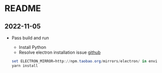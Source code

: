 # README

## 2022-11-05

- Pass build and run

  - Install Python
  - Resolve electron installation issue [github](https://github.com/electron/electron/issues/26910)

  ```powershell
  set ELECTRON_MIRROR=http://npm.taobao.org/mirrors/electron/ in environment variables
  yarn install
  ```

  